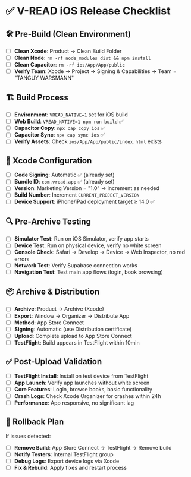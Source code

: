 # ✅ V-READ iOS Release Checklist

## 🛠️ Pre-Build (Clean Environment)

- [ ] **Clean Xcode**: Product → Clean Build Folder  
- [ ] **Clean Node**: `rm -rf node_modules dist && npm install`
- [ ] **Clean Capacitor**: `rm -rf ios/App/App/public`
- [ ] **Verify Team**: Xcode → Project → Signing & Capabilities → Team = "TANGUY WARSMANN"

## 🏗️ Build Process  

- [ ] **Environment**: `VREAD_NATIVE=1` set for iOS build
- [ ] **Web Build**: `VREAD_NATIVE=1 npm run build` ✅ 
- [ ] **Capacitor Copy**: `npx cap copy ios` ✅
- [ ] **Capacitor Sync**: `npx cap sync ios` ✅
- [ ] **Verify Assets**: Check `ios/App/App/public/index.html` exists

## 📱 Xcode Configuration

- [ ] **Code Signing**: Automatic ✅ (already set)
- [ ] **Bundle ID**: `com.vread.app` ✅ (already set)
- [ ] **Version**: Marketing Version = "1.0" → increment as needed
- [ ] **Build Number**: Increment `CURRENT_PROJECT_VERSION` 
- [ ] **Device Support**: iPhone/iPad deployment target ≥ 14.0 ✅

## 🔍 Pre-Archive Testing

- [ ] **Simulator Test**: Run on iOS Simulator, verify app starts
- [ ] **Device Test**: Run on physical device, verify no white screen
- [ ] **Console Check**: Safari → Develop → Device → Web Inspector, no red errors
- [ ] **Network Test**: Verify Supabase connection works
- [ ] **Navigation Test**: Test main app flows (login, book browsing)

## 📦 Archive & Distribution  

- [ ] **Archive**: Product → Archive (Xcode) 
- [ ] **Export**: Window → Organizer → Distribute App
- [ ] **Method**: App Store Connect
- [ ] **Signing**: Automatic (use Distribution certificate)
- [ ] **Upload**: Complete upload to App Store Connect
- [ ] **TestFlight**: Build appears in TestFlight within 10min

## ✅ Post-Upload Validation

- [ ] **TestFlight Install**: Install on test device from TestFlight
- [ ] **App Launch**: Verify app launches without white screen  
- [ ] **Core Features**: Login, browse books, basic functionality
- [ ] **Crash Logs**: Check Xcode Organizer for crashes within 24h
- [ ] **Performance**: App responsive, no significant lag

## 🚨 Rollback Plan

If issues detected:
- [ ] **Remove Build**: App Store Connect → TestFlight → Remove build
- [ ] **Notify Testers**: Internal TestFlight group  
- [ ] **Debug Logs**: Export device logs via Xcode
- [ ] **Fix & Rebuild**: Apply fixes and restart process